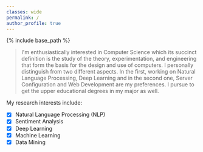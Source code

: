```yaml
---
classes: wide
permalink: /
author_profile: true
---
```

{% include base_path %}

> I'm enthusiastically interested in Computer Science which its succinct definition is the study of the theory, experimentation, and engineering that form the basis for the design and use of computers. I personally distinguish from two different aspects. In the first, working on Natural Language Processing, Deep Learning and in the second one, Server Configuration and Web Development are my preferences.
> I pursue to get the upper educational degrees in my major as well.

My research interests include:
- [x] Natural Language Processing (NLP)
- [x] Sentiment Analysis
- [x] Deep Learning
- [x] Machine Learning
- [x] Data Mining
